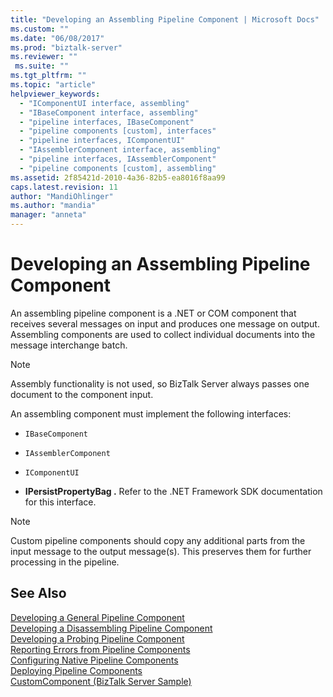 ```yaml
---
title: "Developing an Assembling Pipeline Component | Microsoft Docs"
ms.custom: ""
ms.date: "06/08/2017"
ms.prod: "biztalk-server"
ms.reviewer: ""
 ms.suite: ""
ms.tgt_pltfrm: ""
ms.topic: "article"
helpviewer_keywords: 
  - "IComponentUI interface, assembling"
  - "IBaseComponent interface, assembling"
  - "pipeline interfaces, IBaseComponent"
  - "pipeline components [custom], interfaces"
  - "pipeline interfaces, IComponentUI"
  - "IAssemblerComponent interface, assembling"
  - "pipeline interfaces, IAssemblerComponent"
  - "pipeline components [custom], assembling"
ms.assetid: 2f85421d-2010-4a36-82b5-ea8016f8aa99
caps.latest.revision: 11
author: "MandiOhlinger"
ms.author: "mandia"
manager: "anneta"
---
```

# Developing an Assembling Pipeline Component
An assembling pipeline component is a .NET or COM component that receives several messages on input and produces one message on output. Assembling components are used to collect individual documents into the message interchange batch.  
  
> [!NOTE]
>  Assembly functionality is not used, so BizTalk Server always passes one document to the component input.  
  
 An assembling component must implement the following interfaces:  
  
-   `IBaseComponent`  
  
-   `IAssemblerComponent`
  
-   `IComponentUI`
  
-   **IPersistPropertyBag .** Refer to the .NET Framework SDK documentation for this interface.  
  
> [!NOTE]
>  Custom pipeline components should copy any additional parts from the input message to the output message(s). This preserves them for further processing in the pipeline.  
  
## See Also  
 [Developing a General Pipeline Component](../core/developing-a-general-pipeline-component.md)   
 [Developing a Disassembling Pipeline Component](../core/developing-a-disassembling-pipeline-component.md)   
 [Developing a Probing Pipeline Component](../core/developing-a-probing-pipeline-component.md)   
 [Reporting Errors from Pipeline Components](../core/reporting-errors-from-pipeline-components.md)   
 [Configuring Native Pipeline Components](../core/configuring-native-pipeline-components.md)   
 [Deploying Pipeline Components](../core/deploying-pipeline-components.md)   
 [CustomComponent (BizTalk Server Sample)](../core/customcomponent-biztalk-server-sample.md)